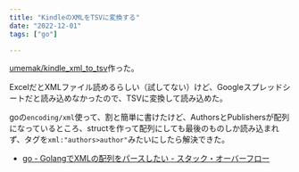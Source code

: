 ```yaml
---
title: "KindleのXMLをTSVに変換する"
date: "2022-12-01"
tags: ["go"]

---
```


[umemak/kindle_xml_to_tsv](https://github.com/umemak/kindle_xml_to_tsv)作った。

ExcelだとXMLファイル読めるらしい（試してない）けど、Googleスプレッドシートだと読み込めなかったので、TSVに変換して読み込めた。

goの`encoding/xml`使って、割と簡単に書けたけど、AuthorsとPublishersが配列になっているところ、structを作って配列にしても最後のものしか読み込まれず、タグを`xml:"authors>author"`みたいにしたら解決できた。

- [go - GolangでXMLの配列をパースしたい - スタック・オーバーフロー](https://ja.stackoverflow.com/questions/73021/golang%E3%81%A7xml%E3%81%AE%E9%85%8D%E5%88%97%E3%82%92%E3%83%91%E3%83%BC%E3%82%B9%E3%81%97%E3%81%9F%E3%81%84)
